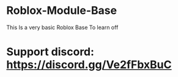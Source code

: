# Roblox-Module-Base
This Is a very basic Roblox Base To learn off

# Support discord: https://discord.gg/Ve2fFbxBuC
